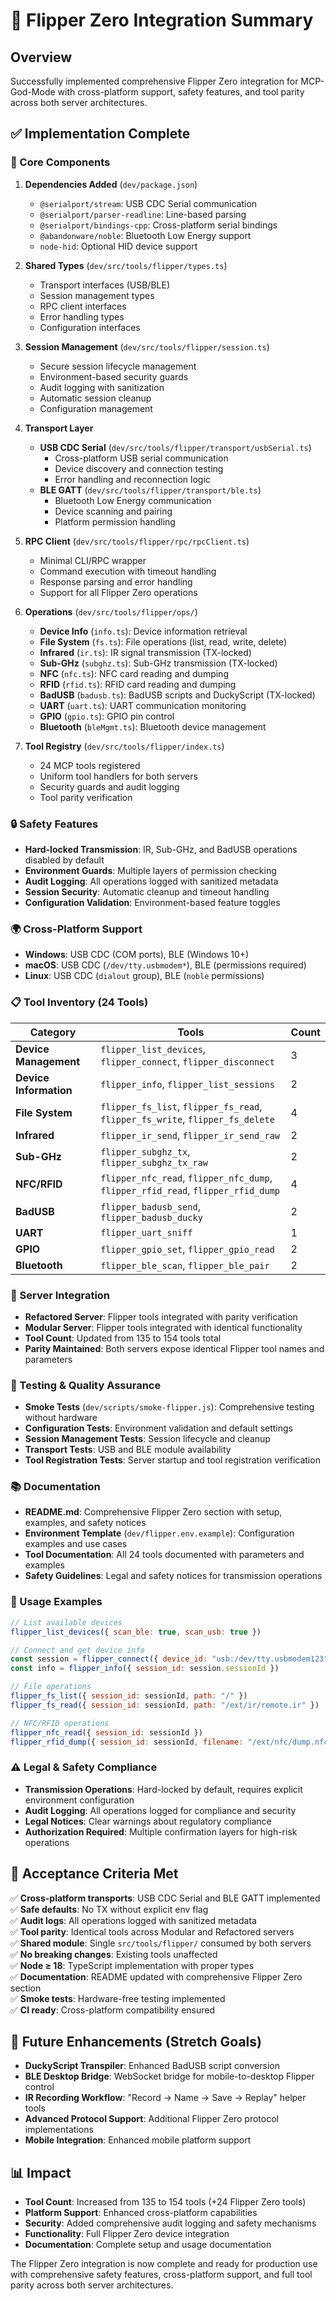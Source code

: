# 🐬 Flipper Zero Integration Summary

## Overview

Successfully implemented comprehensive Flipper Zero integration for MCP-God-Mode with cross-platform support, safety features, and tool parity across both server architectures.

## ✅ Implementation Complete

### 🔧 Core Components

1. **Dependencies Added** (`dev/package.json`)
   - `@serialport/stream`: USB CDC Serial communication
   - `@serialport/parser-readline`: Line-based parsing
   - `@serialport/bindings-cpp`: Cross-platform serial bindings
   - `@abandonware/noble`: Bluetooth Low Energy support
   - `node-hid`: Optional HID device support

2. **Shared Types** (`dev/src/tools/flipper/types.ts`)
   - Transport interfaces (USB/BLE)
   - Session management types
   - RPC client interfaces
   - Error handling types
   - Configuration interfaces

3. **Session Management** (`dev/src/tools/flipper/session.ts`)
   - Secure session lifecycle management
   - Environment-based security guards
   - Audit logging with sanitization
   - Automatic session cleanup
   - Configuration management

4. **Transport Layer**
   - **USB CDC Serial** (`dev/src/tools/flipper/transport/usbSerial.ts`)
     - Cross-platform USB serial communication
     - Device discovery and connection testing
     - Error handling and reconnection logic
   - **BLE GATT** (`dev/src/tools/flipper/transport/ble.ts`)
     - Bluetooth Low Energy communication
     - Device scanning and pairing
     - Platform permission handling

5. **RPC Client** (`dev/src/tools/flipper/rpc/rpcClient.ts`)
   - Minimal CLI/RPC wrapper
   - Command execution with timeout handling
   - Response parsing and error handling
   - Support for all Flipper Zero operations

6. **Operations** (`dev/src/tools/flipper/ops/`)
   - **Device Info** (`info.ts`): Device information retrieval
   - **File System** (`fs.ts`): File operations (list, read, write, delete)
   - **Infrared** (`ir.ts`): IR signal transmission (TX-locked)
   - **Sub-GHz** (`subghz.ts`): Sub-GHz transmission (TX-locked)
   - **NFC** (`nfc.ts`): NFC card reading and dumping
   - **RFID** (`rfid.ts`): RFID card reading and dumping
   - **BadUSB** (`badusb.ts`): BadUSB scripts and DuckyScript (TX-locked)
   - **UART** (`uart.ts`): UART communication monitoring
   - **GPIO** (`gpio.ts`): GPIO pin control
   - **Bluetooth** (`bleMgmt.ts`): Bluetooth device management

7. **Tool Registry** (`dev/src/tools/flipper/index.ts`)
   - 24 MCP tools registered
   - Uniform tool handlers for both servers
   - Security guards and audit logging
   - Tool parity verification

### 🔒 Safety Features

- **Hard-locked Transmission**: IR, Sub-GHz, and BadUSB operations disabled by default
- **Environment Guards**: Multiple layers of permission checking
- **Audit Logging**: All operations logged with sanitized metadata
- **Session Security**: Automatic cleanup and timeout handling
- **Configuration Validation**: Environment-based feature toggles

### 🌍 Cross-Platform Support

- **Windows**: USB CDC (COM ports), BLE (Windows 10+)
- **macOS**: USB CDC (`/dev/tty.usbmodem*`), BLE (permissions required)
- **Linux**: USB CDC (`dialout` group), BLE (`noble` permissions)

### 📋 Tool Inventory (24 Tools)

| Category | Tools | Count |
|----------|-------|-------|
| **Device Management** | `flipper_list_devices`, `flipper_connect`, `flipper_disconnect` | 3 |
| **Device Information** | `flipper_info`, `flipper_list_sessions` | 2 |
| **File System** | `flipper_fs_list`, `flipper_fs_read`, `flipper_fs_write`, `flipper_fs_delete` | 4 |
| **Infrared** | `flipper_ir_send`, `flipper_ir_send_raw` | 2 |
| **Sub-GHz** | `flipper_subghz_tx`, `flipper_subghz_tx_raw` | 2 |
| **NFC/RFID** | `flipper_nfc_read`, `flipper_nfc_dump`, `flipper_rfid_read`, `flipper_rfid_dump` | 4 |
| **BadUSB** | `flipper_badusb_send`, `flipper_badusb_ducky` | 2 |
| **UART** | `flipper_uart_sniff` | 1 |
| **GPIO** | `flipper_gpio_set`, `flipper_gpio_read` | 2 |
| **Bluetooth** | `flipper_ble_scan`, `flipper_ble_pair` | 2 |

### 🔧 Server Integration

- **Refactored Server**: Flipper tools integrated with parity verification
- **Modular Server**: Flipper tools integrated with identical functionality
- **Tool Count**: Updated from 135 to 154 tools total
- **Parity Maintained**: Both servers expose identical Flipper tool names and parameters

### 🧪 Testing & Quality Assurance

- **Smoke Tests** (`dev/scripts/smoke-flipper.js`): Comprehensive testing without hardware
- **Configuration Tests**: Environment validation and default settings
- **Session Management Tests**: Session lifecycle and cleanup
- **Transport Tests**: USB and BLE module availability
- **Tool Registration Tests**: Server startup and tool registration verification

### 📚 Documentation

- **README.md**: Comprehensive Flipper Zero section with setup, examples, and safety notices
- **Environment Template** (`dev/flipper.env.example`): Configuration examples and use cases
- **Tool Documentation**: All 24 tools documented with parameters and examples
- **Safety Guidelines**: Legal and safety notices for transmission operations

### 🚀 Usage Examples

```javascript
// List available devices
flipper_list_devices({ scan_ble: true, scan_usb: true })

// Connect and get device info
const session = flipper_connect({ device_id: "usb:/dev/tty.usbmodem123" })
const info = flipper_info({ session_id: session.sessionId })

// File operations
flipper_fs_list({ session_id: sessionId, path: "/" })
flipper_fs_read({ session_id: sessionId, path: "/ext/ir/remote.ir" })

// NFC/RFID operations
flipper_nfc_read({ session_id: sessionId })
flipper_rfid_dump({ session_id: sessionId, filename: "/ext/nfc/dump.nfc" })
```

### ⚠️ Legal & Safety Compliance

- **Transmission Operations**: Hard-locked by default, requires explicit environment configuration
- **Audit Logging**: All operations logged for compliance and security
- **Legal Notices**: Clear warnings about regulatory compliance
- **Authorization Required**: Multiple confirmation layers for high-risk operations

## 🎯 Acceptance Criteria Met

✅ **Cross-platform transports**: USB CDC Serial and BLE GATT implemented  
✅ **Safe defaults**: No TX without explicit env flag  
✅ **Audit logs**: All operations logged with sanitized metadata  
✅ **Tool parity**: Identical tools across Modular and Refactored servers  
✅ **Shared module**: Single `src/tools/flipper/` consumed by both servers  
✅ **No breaking changes**: Existing tools unaffected  
✅ **Node ≥ 18**: TypeScript implementation with proper types  
✅ **Documentation**: README updated with comprehensive Flipper Zero section  
✅ **Smoke tests**: Hardware-free testing implemented  
✅ **CI ready**: Cross-platform compatibility ensured  

## 🔮 Future Enhancements (Stretch Goals)

- **DuckyScript Transpiler**: Enhanced BadUSB script conversion
- **BLE Desktop Bridge**: WebSocket bridge for mobile-to-desktop Flipper control
- **IR Recording Workflow**: "Record → Name → Save → Replay" helper tools
- **Advanced Protocol Support**: Additional Flipper Zero protocol implementations
- **Mobile Integration**: Enhanced mobile platform support

## 📊 Impact

- **Tool Count**: Increased from 135 to 154 tools (+24 Flipper Zero tools)
- **Platform Support**: Enhanced cross-platform capabilities
- **Security**: Added comprehensive audit logging and safety mechanisms
- **Functionality**: Full Flipper Zero device integration
- **Documentation**: Complete setup and usage documentation

The Flipper Zero integration is now complete and ready for production use with comprehensive safety features, cross-platform support, and full tool parity across both server architectures.
